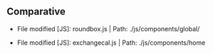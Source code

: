 ## Comparative

- File modified [JS]: roundbox.js | Path: ./js/components/global/

- File modified [JS]: exchangecal.js | Path: ./js/components/home
